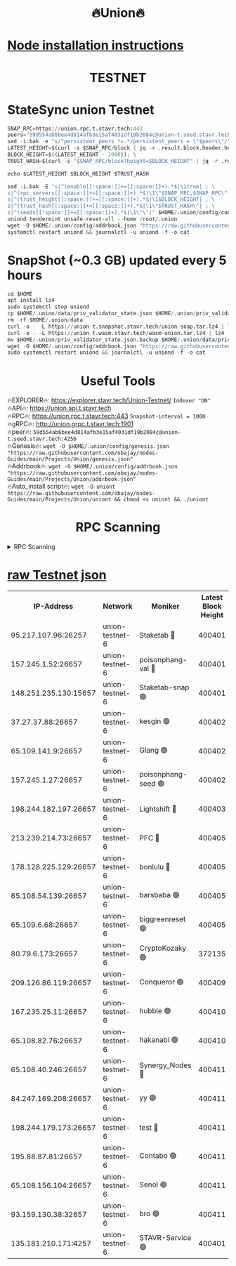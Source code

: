 <h1 align="center"> 🔥Union🔥</h1>

[Node installation instructions](https://github.com/obajay/nodes-Guides/tree/main/Projects/Union)
=

<h1 align="center"> TESTNET</h1>

# StateSync union Testnet
```python
SNAP_RPC=https://union.rpc.t.stavr.tech:443
peers="59d554ab6bee4d814afb3e15af4031df19b2084c@union-t.seed.stavr.tech:4256"
sed -i.bak -e "s/^persistent_peers *=.*/persistent_peers = \"$peers\"/" $HOME/.union/config/config.toml
LATEST_HEIGHT=$(curl -s $SNAP_RPC/block | jq -r .result.block.header.height); \
BLOCK_HEIGHT=$((LATEST_HEIGHT - 1000)); \
TRUST_HASH=$(curl -s "$SNAP_RPC/block?height=$BLOCK_HEIGHT" | jq -r .result.block_id.hash)

echo $LATEST_HEIGHT $BLOCK_HEIGHT $TRUST_HASH

sed -i.bak -E "s|^(enable[[:space:]]+=[[:space:]]+).*$|\1true| ; \
s|^(rpc_servers[[:space:]]+=[[:space:]]+).*$|\1\"$SNAP_RPC,$SNAP_RPC\"| ; \
s|^(trust_height[[:space:]]+=[[:space:]]+).*$|\1$BLOCK_HEIGHT| ; \
s|^(trust_hash[[:space:]]+=[[:space:]]+).*$|\1\"$TRUST_HASH\"| ; \
s|^(seeds[[:space:]]+=[[:space:]]+).*$|\1\"\"|" $HOME/.union/config/config.toml
uniond tendermint unsafe-reset-all --home /root/.union
wget -O $HOME/.union/config/addrbook.json "https://raw.githubusercontent.com/obajay/nodes-Guides/main/Projects/Union/addrbook.json"
systemctl restart uniond && journalctl -u uniond -f -o cat
```
# SnapShot (~0.3 GB) updated every 5 hours
```python
cd $HOME
apt install lz4
sudo systemctl stop uniond
cp $HOME/.union/data/priv_validator_state.json $HOME/.union/priv_validator_state.json.backup
rm -rf $HOME/.union/data
curl -o - -L https://union-t.snapshot.stavr.tech/union-snap.tar.lz4 | lz4 -c -d - | tar -x -C $HOME/.union --strip-components 2
curl -o - -L https://union-t.wasm.stavr.tech/wasm-union.tar.lz4 | lz4 -c -d - | tar -x -C $HOME/.union --strip-components 2
mv $HOME/.union/priv_validator_state.json.backup $HOME/.union/data/priv_validator_state.json
wget -O $HOME/.union/config/addrbook.json "https://raw.githubusercontent.com/obajay/nodes-Guides/main/Projects/Union/addrbook.json"
sudo systemctl restart uniond && journalctl -u uniond -f -o cat
```
 <h1 align="center"> Useful Tools</h1>
 
🔥EXPLORER🔥: https://explorer.stavr.tech/Union-Testnet/        `Indexer "ON"` \
🔥API🔥:      https://union.api.t.stavr.tech \
🔥RPC🔥:      https://union.rpc.t.stavr.tech:443              `Snapshot-interval = 1000` \
🔥gRPC🔥:     http://union.grpc.t.stavr.tech:1901 \
🔥peer🔥:     `59d554ab6bee4d814afb3e15af4031df19b2084c@union-t.seed.stavr.tech:4256` \
🔥Genesis🔥:     `wget -O $HOME/.union/config/genesis.json "https://raw.githubusercontent.com/obajay/nodes-Guides/main/Projects/Union/genesis.json"` \
🔥Addrbook🔥: ```wget -O $HOME/.union/config/addrbook.json "https://raw.githubusercontent.com/obajay/nodes-Guides/main/Projects/Union/addrbook.json"``` \
🔥Auto_install script🔥:  `wget -O uniont https://raw.githubusercontent.com/obajay/nodes-Guides/main/Projects/Union/uniont && chmod +x uniont && ./uniont`

<h1 align="center"> RPC Scanning</h1>

<details>
<summary>RPC Scanning</summary>

<h2 align="center"> We scan nodes in real time every 4 hours. And we provide the final result of RPC endpoints.
We cannot influence the operation of these nodes in any way. </h2>


```python
If Voting Power is higher than 0 --> then the Node is a validator of the network and may be subject to attack and be a potential threat to the chain.
```
```python
We marked such validators with a red symbol
```

</details>

[raw Testnet json](https://rpc-check.uniont.stavr.tech/uniont/rpc-uniont-result.json)
=



<table><tr><th>IP-Address</th><th>Network</th><th>Moniker</th><th>Latest Block Height</th><th>Earliest Block Height</th><th>Catching Up</th><th>Tx Index</th><th>Voting Power</th><th>Scan Time</th></tr><tr><td>95.217.107.96:26257</td><td>union-testnet-6</td><td>Staketab 🔴</td><td>400401</td><td>1</td><td>False</td><td>on</td><td>1000002</td><td>2024-03-11T19:03:54.806806993UTC</td></tr><tr><td>157.245.1.52:26657</td><td>union-testnet-6</td><td>poisonphang-val 🔴</td><td>400401</td><td>1</td><td>False</td><td>on</td><td>1000000</td><td>2024-03-11T19:03:55.380300357UTC</td></tr><tr><td>148.251.235.130:15657</td><td>union-testnet-6</td><td>Staketab-snap 🟢</td><td>400401</td><td>1</td><td>False</td><td>on</td><td>0</td><td>2024-03-11T19:03:55.932021261UTC</td></tr><tr><td>37.27.37.88:26657</td><td>union-testnet-6</td><td>kesgin 🟢</td><td>400402</td><td>1</td><td>False</td><td>on</td><td>0</td><td>2024-03-11T19:03:56.233785413UTC</td></tr><tr><td>65.109.141.9:26657</td><td>union-testnet-6</td><td>Glang 🟢</td><td>400402</td><td>1</td><td>False</td><td>on</td><td>0</td><td>2024-03-11T19:04:00.620895245UTC</td></tr><tr><td>157.245.1.27:26657</td><td>union-testnet-6</td><td>poisonphang-seed 🟢</td><td>400402</td><td>1</td><td>False</td><td>on</td><td>0</td><td>2024-03-11T19:04:01.470725782UTC</td></tr><tr><td>198.244.182.197:26657</td><td>union-testnet-6</td><td>Lightshift 🔴</td><td>400403</td><td>1</td><td>False</td><td>on</td><td>1000000</td><td>2024-03-11T19:04:03.794305420UTC</td></tr><tr><td>213.239.214.73:26657</td><td>union-testnet-6</td><td>PFC 🔴</td><td>400405</td><td>1</td><td>False</td><td>on</td><td>1000001</td><td>2024-03-11T19:04:14.240986017UTC</td></tr><tr><td>178.128.225.129:26657</td><td>union-testnet-6</td><td>bonlulu 🔴</td><td>400405</td><td>1</td><td>False</td><td>on</td><td>1000000</td><td>2024-03-11T19:04:14.862473468UTC</td></tr><tr><td>65.108.54.139:26657</td><td>union-testnet-6</td><td>barsbaba 🟢</td><td>400405</td><td>1</td><td>False</td><td>on</td><td>0</td><td>2024-03-11T19:04:15.203937105UTC</td></tr><tr><td>65.109.6.68:26657</td><td>union-testnet-6</td><td>biggreenreset 🟢</td><td>400405</td><td>1</td><td>False</td><td>on</td><td>0</td><td>2024-03-11T19:04:17.557153657UTC</td></tr><tr><td>80.79.6.173:26657</td><td>union-testnet-6</td><td>CryptoKozaky 🟢</td><td>372135</td><td>1</td><td>False</td><td>on</td><td>0</td><td>2024-03-11T19:04:20.010199828UTC</td></tr><tr><td>209.126.86.119:26657</td><td>union-testnet-6</td><td>Conqueror 🟢</td><td>400409</td><td>1</td><td>False</td><td>on</td><td>0</td><td>2024-03-11T19:04:39.032874943UTC</td></tr><tr><td>167.235.25.11:26657</td><td>union-testnet-6</td><td>hubble 🟢</td><td>400410</td><td>1</td><td>False</td><td>on</td><td>0</td><td>2024-03-11T19:04:45.369228908UTC</td></tr><tr><td>65.108.82.76:26657</td><td>union-testnet-6</td><td>hakanabi 🟢</td><td>400410</td><td>1</td><td>False</td><td>on</td><td>0</td><td>2024-03-11T19:04:45.677855397UTC</td></tr><tr><td>65.108.40.246:26657</td><td>union-testnet-6</td><td>Synergy_Nodes 🔴</td><td>400411</td><td>1</td><td>False</td><td>on</td><td>1000001</td><td>2024-03-11T19:04:52.095617490UTC</td></tr><tr><td>84.247.169.208:26657</td><td>union-testnet-6</td><td>yy 🟢</td><td>400411</td><td>1</td><td>False</td><td>on</td><td>0</td><td>2024-03-11T19:04:52.401826733UTC</td></tr><tr><td>198.244.179.173:26657</td><td>union-testnet-6</td><td>test 🔴</td><td>400411</td><td>1</td><td>False</td><td>on</td><td>1000001</td><td>2024-03-11T19:04:54.709285609UTC</td></tr><tr><td>195.88.87.81:26657</td><td>union-testnet-6</td><td>Contabo 🟢</td><td>400411</td><td>1</td><td>False</td><td>on</td><td>0</td><td>2024-03-11T19:04:55.032749689UTC</td></tr><tr><td>65.108.156.104:26657</td><td>union-testnet-6</td><td>Senol 🟢</td><td>400411</td><td>1</td><td>False</td><td>on</td><td>0</td><td>2024-03-11T19:04:55.360439417UTC</td></tr><tr><td>93.159.130.38:32657</td><td>union-testnet-6</td><td>bro 🟢</td><td>400411</td><td>1</td><td>False</td><td>on</td><td>0</td><td>2024-03-11T19:04:55.687414449UTC</td></tr><tr><td>135.181.210.171:4257</td><td>union-testnet-6</td><td>STAVR-Service 🟢</td><td>400401</td><td>400001</td><td>False</td><td>on</td><td>0</td><td>2024-03-11T19:03:55.715339407UTC</td></tr></table>
